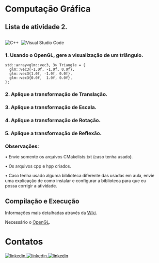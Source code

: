 # Computação Gráfica

## Lista de atividade 2.

<p>
<div style="display: inline-block;">

![C++](https://img.shields.io/badge/-C++-05122A?style=flat&logo=Cplusplus)&nbsp;
![Visual Studio Code](https://img.shields.io/badge/-Visual%20Studio%202022-05122A?style=flat&logo=visual-studio&logoColor=8702e6)&nbsp;

</p>

<p align="justify">

### 1. Usando o OpenGL, gere a visualização de um triângulo.

```
std::array<glm::vec3, 3> Triangle = {
  glm::vec3{-1.0f, -1.0f, 0.0f},
  glm::vec3{1.0f, -1.0f, 0.0f},
  glm::vec3{0.0f,  1.0f, 0.0f},
};
```

### 2. Aplique a transformação de Translação.


### 3. Aplique a transformação de Escala.


### 4. Aplique a transformação de Rotação.


### 5. Aplique a transformação de Reflexão.
  
### Observações:
  
  • Envie somente os arquivos CMakelists.txt (caso tenha usado).

  • Os arquivos cpp e hpp criados.

  • Caso tenha usado alguma biblioteca diferente das usadas em aula, envie uma explicação de como 
instalar e configurar a biblioteca para que eu possa corrigir a atividade.

</p>

## Compilação e Execução

Informações mais detalhadas através da [Wiki](https://github.com/phpdias/triangulo_transformacoes_geometricas/wiki/).

Necessário o [OpenGL](https://github.com/phpdias/triangulo_transformacoes_geometricas/wiki/Configurando-o-Projeto).




# Contatos

<div style="display: inline-block;">

<a href="https://t.me/phpdias" target="_blank">
  <img align="center" src="https://img.shields.io/badge/-phpdias-05122A?style=flat&logo=telegram" alt="linkedin"/>
</a>
  
<a href="https://linkedin.com/in/phpd" target="_blank">
  <img align="center" src="https://img.shields.io/badge/-phpd-05122A?style=flat&logo=linkedin" alt="linkedin"/>
</a>

<a style="color:black" href="mailto:phpdias@outlook.com?subject=[GitHub]%20Source%20Dynamic%20Lists">
 <img align="center" src="https://img.shields.io/badge/-phpdias@outlook.com-05122A?style=flat&logo=email" alt="linkedin"/>
</a>

</div>




